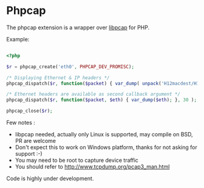 # Phpcap

The phpcap extension is a wrapper over [libpcap](http://www.tcpdump.org/pcap3_man.html) for PHP.

Example:

```php

<?php

$r = phpcap_create('eth0', PHPCAP_DEV_PROMISC);

/* Displaying Ethernet & IP headers */
phpcap_dispatch($r, function($packet) { var_dump( unpack('H12macdest/H12macsrc/H4ethtype/H24/a4ipsrc/a4ipdest',$packet) );}, 30 );

/* Ethernet headers are available as second callback argument */
phpcap_dispatch($r, function($packet, $eth) { var_dump($eth); }, 30 );

phpcap_close($r);
```

Few notes :

* libpcap needed, actually only Linux is supported, may compile on BSD, PR are welcome
* Don't expect this to work on Windows platform, thanks for not asking for support :-)
* You may need to be root to capture device traffic
* You should refer to http://www.tcpdump.org/pcap3_man.html

Code is highly under development.
